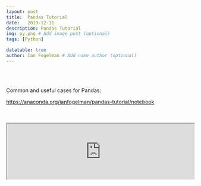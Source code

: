 ```yaml
---
layout: post
title:  Pandas Tutorial
date:   2019-12-11
description: Pandas Tutorial
img: py.png # Add image post (optional)
tags: [Python]

datatable: true
author: Ian Fogelman # Add name author (optional)
---
```

<meta property="og:title" content="Python and SQLAlchemy">
<meta property="og:description" content="A blog by Ian Fogelman.">
<meta property="og:image" content="https://repository-images.githubusercontent.com/190807493/a3610e80-bed1-11e9-87ac-2a4f0aa3b2ee">
<meta property="og:url" content="https://repository-images.githubusercontent.com/190807493/a3610e80-bed1-11e9-87ac-2a4f0aa3b2ee">

<br>
<br>

Common and useful cases for Pandas:

https://anaconda.org/ianfogelman/pandas-tutorial/notebook

<br>
<br>

<iframe width="100%" src="https://anaconda.org/ianfogelman/pandas-tutorial/notebook" />
